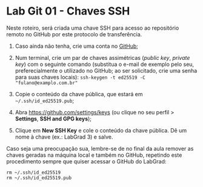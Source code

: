 # Lab Git 01 - Chaves SSH

Neste roteiro, será criada uma chave SSH para acesso ao repositório remoto no GitHub por este protocolo de transferência.

1. Caso ainda não tenha, crie uma conta no [GitHub](https://github.com/);

2. Num terminal, crie um par de chaves assimétricas (_public key_, _private key_) com o seguinte comando (substitua o e-mail de exemplo pelo seu, preferecialmente o utilizado no GitHub; ao ser solicitado, crie uma senha para suas chaves locais): `ssh-keygen -t ed25519 -C "fulano@examplo.com.br"`

3. Copie o conteúdo da chave pública, que estará em `~/.ssh/id_ed25519.pub`;

4. Abra https://github.com/settings/keys (ou clique no seu perfil > **Settings**, **SSH and GPG keys**);

5. Clique em **New SSH Key** e cole o conteúdo da chave pública. Dê um nome à chave (ex.: LabGrad 3) e salve.


Caso seja uma preocupação sua, lembre-se de no final da aula remover as chaves geradas na máquina local e também no GitHub, repetindo este procedimento sempre que quiser acessar o GitHub do LabGrad:

```
rm ~/.ssh/id_ed25519
rm ~/.ssh/id_ed25519.pub
```
